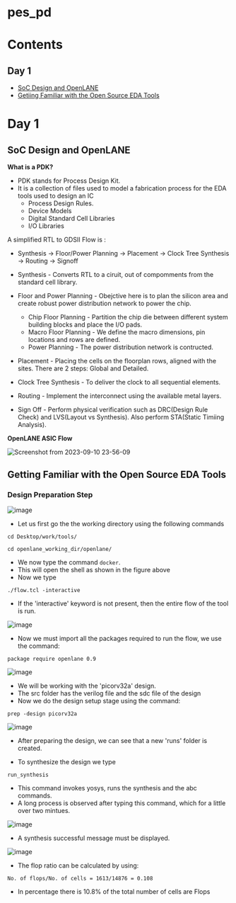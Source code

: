 # pes_pd





# Contents
## Day 1
- [SoC Design and OpenLANE](#soc-design-and-openlane)
- [Getiing Familiar with the Open Source EDA Tools](#getting-familiar-with-the-open-source-eda-tools)






# Day 1
## SoC Design and OpenLANE

**What is a PDK?**
- PDK stands for Process Design Kit.
- It is a collection of files used to model a fabrication process for the EDA tools used to design an IC
  - Process Design Rules.
  - Device Models
  - Digital Standard Cell Libraries
  - I/O Libraries
 
A simplified RTL to GDSII Flow is :
- Synthesis -> Floor/Power Planning -> Placement -> Clock Tree Synthesis -> Routing -> Signoff

- Synthesis - Converts RTL to a ciruit, out of compomments from the standard cell library.
- Floor and Power Planning - Obejctive here is to plan the silicon area and create robust power distribution network to power the chip.
  - Chip Floor Planning - Partition the chip die between different system building blocks and place the I/O pads.
  - Macro Floor Planning - We define the macro dimensions, pin locations and rows are defined.
  - Power Planning - The power distribution network is contructed.
- Placement - Placing the cells on the floorplan rows, aligned with the sites. There are 2 steps: Global and Detailed.
- Clock Tree Synthesis - To deliver the clock to all sequential elements.
- Routing - Implement the interconnect using the available metal layers.
- Sign Off - Perform physical verification such as DRC(Design Rule Check) and LVS(Layout vs Synthesis). Also perform STA(Static Timiing Analysis).

**OpenLANE ASIC Flow**

![Screenshot from 2023-09-10 23-56-09](https://github.com/AniruddhaN2203/pes_pd/assets/142299140/b1bbef29-0748-4fd7-acf8-8c421d599aca)

## Getting Familiar with the Open Source EDA Tools

### Design Preparation Step

![image](https://github.com/AniruddhaN2203/pes_pd/assets/142299140/765e24e4-31bc-454c-8c2f-419978b74e08)
- Let us first go the the working directory using the following commands
```
cd Desktop/work/tools/
```

```
cd openlane_working_dir/openlane/
```
- We now type the command ```docker```.
- This will open the shell as shown in the figure above
- Now we type
```
./flow.tcl -interactive
```
- If the 'interactive' keyword is not present, then the entire flow of the tool is run.

![image](https://github.com/AniruddhaN2203/pes_pd/assets/142299140/7c205c9e-58f2-43e1-835e-c73ca47c0ff4)

- Now we must import all the packages required to run the flow, we use the command:
```
package require openlane 0.9
```

![image](https://github.com/AniruddhaN2203/pes_pd/assets/142299140/c7a07b4a-f833-4696-a2cd-c19cfe4a6b77)
- We will be working with the 'picorv32a' design.
- The src folder has the verilog file and the sdc file of the design
- Now we do the design setup stage using the command:
```
prep -design picorv32a
```

![image](https://github.com/AniruddhaN2203/pes_pd/assets/142299140/e268e6aa-28dc-465e-8a44-5c7c49b7eec1)
- After preparing the design, we can see that a new 'runs' folder is created.

- To synthesize the design we type
```
run_synthesis
```
- This command invokes yosys, runs the synthesis and the abc commands.
- A long process is observed after typing this command, which for a little over two mintues.

![image](https://github.com/AniruddhaN2203/pes_pd/assets/142299140/7a3d0687-8a0e-4754-bf53-7bbdf6bd3a71)
- A synthesis successful message must be displayed.

![image](https://github.com/AniruddhaN2203/pes_pd/assets/142299140/c0747e9d-b9ef-4609-ac75-005bb8fc46b6)
- The flop ratio can be calculated by using:
```
No. of flops/No. of cells = 1613/14876 = 0.108
```
- In percentage there is 10.8% of the total number of cells are Flops

